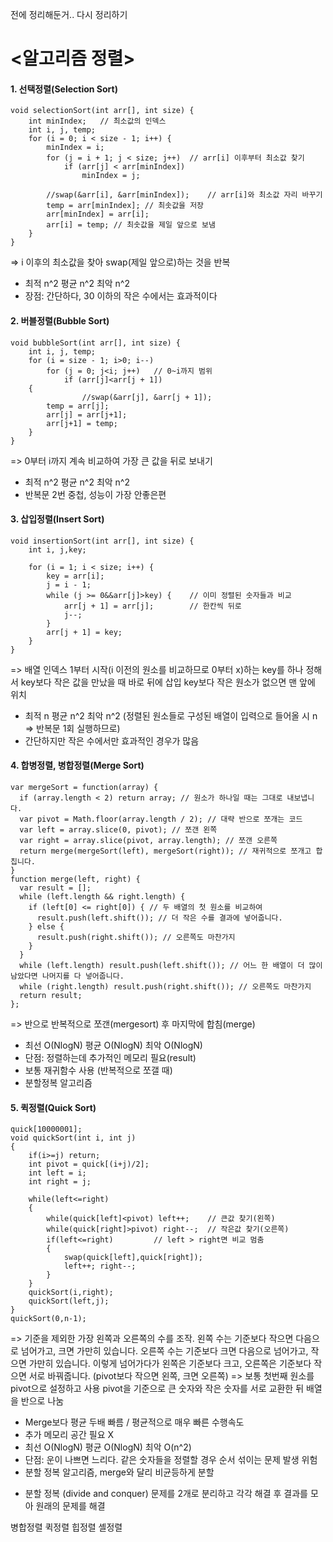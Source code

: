 전에 정리해둔거.. 다시 정리하기
# <알고리즘 정렬>

#### 1. 선택정렬(Selection Sort)
```
void selectionSort(int arr[], int size) {
    int minIndex;	// 최소값의 인덱스
    int i, j, temp;
    for (i = 0; i < size - 1; i++) {
        minIndex = i;
        for (j = i + 1; j < size; j++) 	// arr[i] 이후부터 최소값 찾기
            if (arr[j] < arr[minIndex])
                minIndex = j;
         
        //swap(&arr[i], &arr[minIndex]);	// arr[i]와 최소값 자리 바꾸기
        temp = arr[minIndex]; // 최솟값을 저장
        arr[minIndex] = arr[i];
        arr[i] = temp; // 최솟값을 제일 앞으로 보냄
    }
}
```
=> i 이후의 최소값을 찾아 swap(제일 앞으로)하는 것을 반복
- 최적 n^2 평균 n^2 최악 n^2
- 장점: 간단하다, 30 이하의 작은 수에서는 효과적이다


#### 2. 버블정렬(Bubble Sort)
```
void bubbleSort(int arr[], int size) {
    int i, j, temp;
    for (i = size - 1; i>0; i--) 
        for (j = 0; j<i; j++) 	// 0~i까지 범위
            if (arr[j]<arr[j + 1]) 
	{
                //swap(&arr[j], &arr[j + 1]);
	    temp = arr[j];
	    arr[j] = arr[j+1];
	    arr[j+1] = temp;
	}
}
```
=> 0부터 i까지 계속 비교하여 가장 큰 값을 뒤로 보내기
- 최적 n^2 평균 n^2 최악 n^2
- 반복문 2번 중첩, 성능이 가장 안좋은편


#### 3. 삽입정렬(Insert Sort)
```
void insertionSort(int arr[], int size) {
    int i, j,key;
 
    for (i = 1; i < size; i++) {
        key = arr[i];
        j = i - 1;
        while (j >= 0&&arr[j]>key) {	// 이미 정렬된 숫자들과 비교
            arr[j + 1] = arr[j];		// 한칸씩 뒤로
            j--;
        }
        arr[j + 1] = key;
    }
}
```
=> 배열 인덱스 1부터 시작(i 이전의 원소를 비교하므로 0부터 x)하는 key를 하나 정해서
key보다 작은 값을 만났을 때 바로 뒤에 삽입
key보다 작은 원소가 없으면 맨 앞에 위치
- 최적 n 평균 n^2 최악 n^2
(정렬된 원소들로 구성된 배열이 입력으로 들어올 시 n => 반복문 1회 실행하므로)
- 간단하지만 작은 수에서만 효과적인 경우가 많음


#### 4. 합병정렬, 병합정렬(Merge Sort)
```
var mergeSort = function(array) {
  if (array.length < 2) return array; // 원소가 하나일 때는 그대로 내보냅니다.
  var pivot = Math.floor(array.length / 2); // 대략 반으로 쪼개는 코드
  var left = array.slice(0, pivot); // 쪼갠 왼쪽
  var right = array.slice(pivot, array.length); // 쪼갠 오른쪽
  return merge(mergeSort(left), mergeSort(right)); // 재귀적으로 쪼개고 합칩니다.
}
function merge(left, right) {
  var result = [];
  while (left.length && right.length) {
    if (left[0] <= right[0]) { // 두 배열의 첫 원소를 비교하여
      result.push(left.shift()); // 더 작은 수를 결과에 넣어줍니다.
    } else {
      result.push(right.shift()); // 오른쪽도 마찬가지
    }
  }
  while (left.length) result.push(left.shift()); // 어느 한 배열이 더 많이 남았다면 나머지를 다 넣어줍니다.
  while (right.length) result.push(right.shift()); // 오른쪽도 마찬가지
  return result;
};
```
=> 반으로 반복적으로 쪼갠(mergesort) 후 마지막에 합침(merge)
- 최선 O(NlogN) 평균 O(NlogN) 최악 O(NlogN)
- 단점: 정렬하는데 추가적인 메모리 필요(result)
- 보통 재귀함수 사용 (반복적으로 쪼갤 때)
- 분할정복 알고리즘


#### 5. 퀵정렬(Quick Sort)
```
quick[10000001];
void quickSort(int i, int j)
{
	if(i>=j) return;
	int pivot = quick[(i+j)/2];
	int left = i;
	int right = j;
	
	while(left<=right)
	{
		while(quick[left]<pivot) left++;	// 큰값 찾기(왼쪽)
		while(quick[right]>pivot) right--;	// 작은값 찾기(오른쪽)
		if(left<=right)			// left > right면 비교 멈춤
		{
			swap(quick[left],quick[right]);
			left++; right--;
		}
	}
	quickSort(i,right);
	quickSort(left,j);
}
quickSort(0,n-1);
```
=> 기준을 제외한 가장 왼쪽과 오른쪽의 수를 조작.
왼쪽 수는 기준보다 작으면 다음으로 넘어가고, 크면 가만히 있습니다.
오른쪽 수는 기준보다 크면 다음으로 넘어가고, 작으면 가만히 있습니다.
이렇게 넘어가다가 왼쪽은 기준보다 크고, 오른쪽은 기준보다 작으면 서로 바꿔줍니다.
(pivot보다 작으면 왼쪽, 크면 오른쪽)
=> 보통 첫번째 원소를 pivot으로 설정하고 사용
pivot을 기준으로 큰 숫자와 작은 숫자를 서로 교환한 뒤 배열을 반으로 나눔
- Merge보다 평균 두배 빠름 / 평균적으로 매우 빠른 수행속도
- 추가 메모리 공간 필요 X
- 최선 O(NlogN) 평균 O(NlogN) 최악 O(n^2)
- 단점: 운이 나쁘면 느리다. 같은 숫자들을 정렬할 경우 순서 섞이는 문제 발생 위험
- 분할 정복 알고리즘, merge와 달리 비균등하게 분할

* 분할 정복 (divide and conquer)
문제를 2개로 분리하고 각각 해결 후 결과를 모아 원래의 문제를 해결

병합정렬 퀵정렬 힙정렬 셸정렬